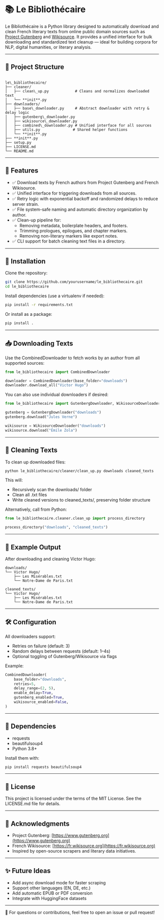 # 📚 Le Bibliothécaire

Le Bibliothécaire is a Python library designed to automatically download and clean French literary texts from online public domain sources such as [Project Gutenberg](https://www.gutenberg.org) and [Wikisource](https://fr.wikisource.org). It provides a unified interface for bulk downloading and standardized text cleanup — ideal for building corpora for NLP, digital humanities, or literary analysis.

---

## 🧱 Project Structure

```

le\_bibliothecaire/
├── cleaner/
│   ├── clean\_up.py            # Cleans and normalizes downloaded text
│   └── **init**.py
├── downloaders/
│   ├── base\_downloader.py     # Abstract downloader with retry & delay logic
│   ├── gutenberg\_downloader.py
│   ├── wikisource\_downloader.py
│   ├── combined\_downloader.py # Unified interface for all sources
│   ├── utils.py               # Shared helper functions
│   └── **init**.py
├── **init**.py
├── setup.py
├── LICENSE.md
└── README.md

````

---

## 🚀 Features

- ✅ Download texts by French authors from Project Gutenberg and French Wikisource.
- ✅ Unified interface for triggering downloads from all sources.
- ✅ Retry logic with exponential backoff and randomized delays to reduce server strain.
- ✅ File system-safe naming and automatic directory organization by author.
- ✅ Clean-up pipeline for:
  - Removing metadata, boilerplate headers, and footers.
  - Trimming prologues, epilogues, and chapter markers.
  - Removing non-literary markers like export notes.
- ✅ CLI support for batch cleaning text files in a directory.

---

## 🔧 Installation

Clone the repository:

```bash
git clone https://github.com/yourusername/le_bibliothecaire.git
cd le_bibliothecaire
````

Install dependencies (use a virtualenv if needed):

```bash
pip install -r requirements.txt
```

Or install as a package:

```bash
pip install .
```

---

## 📥 Downloading Texts

Use the CombinedDownloader to fetch works by an author from all supported sources:

```python
from le_bibliothecaire import CombinedDownloader

downloader = CombinedDownloader(base_folder="downloads")
downloader.download_all("Victor Hugo")
```

You can also use individual downloaders if desired:

```python
from le_bibliothecaire import GutenbergDownloader, WikisourceDownloader

gutenberg = GutenbergDownloader("downloads")
gutenberg.download("Jules Verne")

wikisource = WikisourceDownloader("downloads")
wikisource.download("Émile Zola")
```

---

## 🧽 Cleaning Texts

To clean up downloaded files:

```bash
python le_bibliothecaire/cleaner/clean_up.py downloads cleaned_texts
```

This will:

* Recursively scan the downloads/ folder
* Clean all .txt files
* Write cleaned versions to cleaned\_texts/, preserving folder structure

Alternatively, call from Python:

```python
from le_bibliothecaire.cleaner.clean_up import process_directory

process_directory("downloads", "cleaned_texts")
```

---

## 🧪 Example Output

After downloading and cleaning Victor Hugo:

```
downloads/
└── Victor Hugo/
    ├── Les Misérables.txt
    └── Notre-Dame de Paris.txt

cleaned_texts/
└── Victor Hugo/
    ├── Les Misérables.txt
    └── Notre-Dame de Paris.txt
```

---

## 🛠 Configuration

All downloaders support:

* Retries on failure (default: 3)
* Random delays between requests (default: 1–4s)
* Optional toggling of Gutenberg/Wikisource via flags

Example:

```python
CombinedDownloader(
    base_folder="downloads",
    retries=5,
    delay_range=(2, 5),
    enable_delay=True,
    gutenberg_enabled=True,
    wikisource_enabled=False,
)
```

---

## 🧱 Dependencies

* requests
* beautifulsoup4
* Python 3.8+

Install them with:

```bash
pip install requests beautifulsoup4
```

---

## 📝 License

This project is licensed under the terms of the MIT License. See the LICENSE.md file for details.

---

## 🙌 Acknowledgments

* Project Gutenberg: [https://www.gutenberg.org](https://www.gutenberg.org)
* French Wikisource: [https://fr.wikisource.org](https://fr.wikisource.org)
* Inspired by open-source scrapers and literary data initiatives.

---

## ✨ Future Ideas

* Add async download mode for faster scraping
* Support other languages (EN, DE, etc.)
* Add automatic EPUB or PDF conversion
* Integrate with HuggingFace datasets

---

📮 For questions or contributions, feel free to open an issue or pull request!
